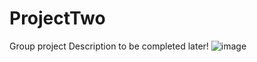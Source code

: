 # ProjectTwo
Group project   Description to be completed later!
![image](https://user-images.githubusercontent.com/38965016/47686434-1b5f8180-dba9-11e8-99bb-c8c4b7571a23.png)
